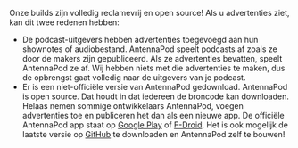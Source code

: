 Onze builds zijn volledig reclamevrij en open source! Als u advertenties ziet,
kan dit twee redenen hebben:

- De podcast-uitgevers hebben advertenties toegevoegd aan hun shownotes of
audiobestand. AntennaPod speelt podcasts af zoals ze door de makers zijn
gepubliceerd. Als ze advertenties bevatten, speelt AntennaPod ze af. Wij hebben
niets met die advertenties te maken, dus de opbrengst gaat volledig naar de
uitgevers van je podcast.
- Er is een niet-officiële versie van AntennaPod gedownload. AntennaPod is open
source. Dat houdt in dat iedereen de broncode kan downloaden. Helaas nemen
sommige ontwikkelaars AntennaPod, voegen advertenties toe en publiceren het dan
als een nieuwe app. De officiële AntennaPod app staat op [Google Play](https://play.google.com/store/apps/details?id=de.danoeh.antennapod)
of [F-Droid](https://f-droid.org/packages/de.danoeh.antennapod/). Het is ook
mogelijk de laatste versie op [GitHub](https://github.com/AntennaPod/AntennaPod/)
te downloaden en AntennaPod zelf te bouwen!
